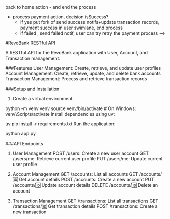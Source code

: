 

<!-- # UML Activity Diagram (RevoBank)
## Purpose of Each Diagram -->
<!-- 
1. The Login activity diagram visualize the flow of the login process.
- Begin the Login process   
   - User submitting login credentials
   - Bank System processing the credentials 
     - Valid : (Check username & password)
        - System generate access token and check the token
            - Valid token = Token created
                - Redirect to Dashboard
            - Invalid token = auto generate access token
     - Invalid credentials
        - Option to resubmit credentials
        - Option to exit

2. The Transaction diagram visualize the flow of the transaction (internal/external) process.
- Begin the Transaction process   
   - User submitting transaction details
   - Bank system validate the balance of the user
     - Valid : (Check Balance)
        - Deduct Balance of the user
            - Generate transaction ID
                - Option to Internal or External Payment
                  - Internal
                    - Directly update the transaction history in the database
                  - External
                    - RevoBank system send request transaction to Payment Gateway
                    - Payment will check everything and process transaction, if valid:
                        - valid: directly update to the bank system database
                        - invalid: bank system will check the payment status, if failed then update to database
     - Invalid balance
        - Confirmation message to user "Insufficient Balance" and end the process -->


<!-- ## Key decisions and Processes Represented  -->
<!-- 1. Login 
    - Decision : #### is the username & password Valid?
        -   Yes = System generate token and check the token (decision), token created and redirect to dashboard
        - No = Display confirmation to user "Invalid Credentials" 
    - Process :
        - If valid credentials, the system generate token and check and automatically check the token if expired, 
            - if token not expired, token created and redirect to dashboard
            - if expired, regenerate the token
        - If invalid credentials, will display confirmation message and and the process

Notes for improvement: System should records for the failed attempt, failed attempt 3x& should end the process

2. Transaction Handling
    - Decision : ####is the Balance of the User is sufficient?
        -   Yes : Deduct the Balance and Generate transaction ID,after this system checking again if the payment external (decision), if internal directly updating the database and display transaction success
        -   No : Display confirmation message "Insufficient Balance" and end the process
    - Process :
        - If sufficient: System will deduct the balance & Generate transaction ID, and internal payment will directly updating database and display confirmation success and end process
        - If insufficient : System automatically sends confirmation insufficient and end the process


    - Decision : #### is the Payment is External or Not?
        -   Yes : After checking balance, the system sends transaction request to Payment Gateway and the Transaction will be processed, the payment gateway will check all validity(decision) and give the status back to the RevoBank system.
        -   No : The system directly updating the transaction history to the database and shows confirmation to the user 

    - Process :
        - If External, The Transaction will be processed in the payment gateway after got requests from RevoBank system, 
            - if all data Valid= directly updating the database in bank system, 
            - if data invalid= Status will be checked in Bank system and the database will be updated
        - If Internal, system directly update the transaction history to the database and confirmation will be display to user and end the process

Notes for improvement:
More detail Flow 
- detail submit transaction before checking in bank system
- check the account first if exist?
    - if yes input the amount 
    - if no receive error message and reselect payment account
- system ask & user enter amount, click next, the system check the balance, 
    - if sufficient confirm payment and enter pin  
        - after enter pin check first the pin isValid?
            - if yes process the payment
            - if no send error and receive error -> retry enter pin
    - if insufficient record payment failed+send error message--> back to home action - and end the process
- process payment action, decision isSuccess?
    - if yes put fork of send success notifs+update transaction records, payment success in user swimlane, end process
    - if failed , send failed notif, user can try retry the payment process -->

<!-- ## UML Activity Diagrams
#### The UML activity diagrams were created using draw.io -->

<!-- ### Registration 
![Registration](./assets/images/registrationdiagram.png) -->


<!-- ![Login](./assets/images/logindiagram.png) -->

<!-- ![Transaction](./assets/images/transactiondiagram.png) -->

#RevoBank RESTful API

A RESTful API for the RevoBank application with User, Account, and Transaction management.

###Features
User Management: Create, retrieve, and update user profiles
Account Management: Create, retrieve, update, and delete bank accounts
Transaction Management: Process and retrieve transaction records

###Setup and Installation
1. Create a virtual environment:

python -m venv venv
source venv/bin/activate  # On Windows: venv\Scripts\activate
Install dependencies using uv:

uv pip install -r requirements.txt
Run the application:

python app.py

###API Endpoints

1. User Management
POST /users: Create a new user account
GET /users/me: Retrieve current user profile
PUT /users/me: Update current user profile

2. Account Management
GET /accounts: List all accounts
GET /accounts/:id: Get account details
POST /accounts: Create a new account
PUT /accounts/:id: Update account details
DELETE /accounts/:id: Delete an account

3. Transaction Management
GET /transactions: List all transactions
GET /transactions/:id: Get transaction details
POST /transactions: Create a new transaction